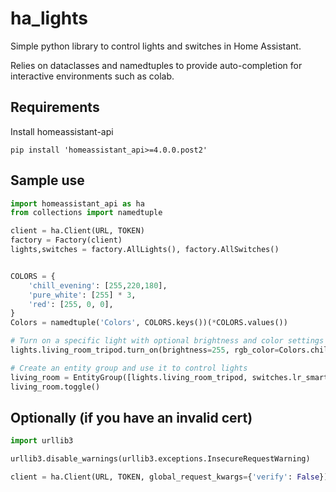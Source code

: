 # ha_lights

Simple python library to control lights and switches in Home Assistant.

Relies on dataclasses and namedtuples to provide auto-completion for interactive environments such as colab.

## Requirements

Install homeassistant-api

```shell
pip install 'homeassistant_api>=4.0.0.post2'
```

## Sample use

```python
import homeassistant_api as ha
from collections import namedtuple

client = ha.Client(URL, TOKEN)
factory = Factory(client)
lights,switches = factory.AllLights(), factory.AllSwitches()


COLORS = {
    'chill_evening': [255,220,180],
    'pure_white': [255] * 3,
    'red': [255, 0, 0],
}
Colors = namedtuple('Colors', COLORS.keys())(*COLORS.values())

# Turn on a specific light with optional brightness and color settings
lights.living_room_tripod.turn_on(brightness=255, rgb_color=Colors.chill_evening)

# Create an entity group and use it to control lights
living_room = EntityGroup([lights.living_room_tripod, switches.lr_smart_plug])
living_room.toggle()
```

## Optionally (if you have an invalid cert)

```python
import urllib3

urllib3.disable_warnings(urllib3.exceptions.InsecureRequestWarning)

client = ha.Client(URL, TOKEN, global_request_kwargs={'verify': False})
```
